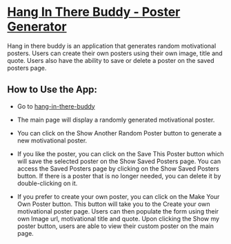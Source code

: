 # [Hang In There Buddy - Poster Generator](https://ivonne-hernandez.github.io/hang-in-there-buddy/)
Hang in there buddy is an application that generates random motivational posters. Users can create their own posters using their own image, title and quote. Users also have the ability to save or delete a poster on the saved posters page.

## How to Use the App:

- Go to [hang-in-there-buddy](https://ivonne-hernandez.github.io/hang-in-there-buddy/)

- The main page will display a randomly generated motivational poster.

- You can click on the Show Another Random Poster button to generate a new motivational poster.

- If you like the poster, you can click on the Save This Poster button which will save the selected poster on the Show Saved Posters page. You can access the Saved Posters page by clicking on the Show Saved Posters button. If there is a poster that is no longer needed, you can delete it by double-clicking on it.

- If you prefer to create your own poster, you can click on the Make Your Own Poster button. This button will take you to the Create your own motivational poster page. Users can then populate the form using their own Image url, motivational title and quote. Upon clicking the Show my poster button, users are able to view their custom poster on the main page.
